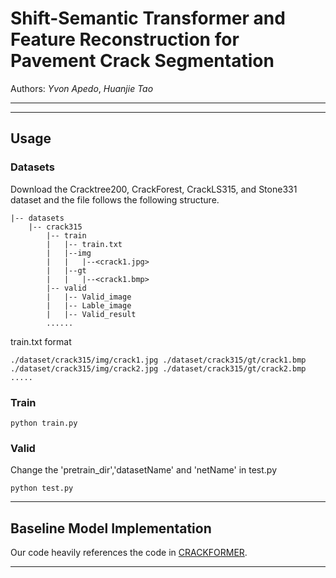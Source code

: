 #  Shift-Semantic Transformer and Feature Reconstruction for Pavement Crack Segmentation

Authors: *Yvon Apedo*, *Huanjie Tao*

---


---

## Usage
### Datasets
Download the Cracktree200, CrackForest, CrackLS315, and Stone331 dataset and the file follows the following structure.

```
|-- datasets
    |-- crack315
        |-- train
        |   |-- train.txt
        |   |--img
        |   |   |--<crack1.jpg>
        |   |--gt
        |   |   |--<crack1.bmp>
        |-- valid
        |   |-- Valid_image
        |   |-- Lable_image
        |   |-- Valid_result
        ......
```

train.txt format
```
./dataset/crack315/img/crack1.jpg ./dataset/crack315/gt/crack1.bmp
./dataset/crack315/img/crack2.jpg ./dataset/crack315/gt/crack2.bmp
.....
```
### Train

```
python train.py
```
### Valid

Change the 'pretrain_dir','datasetName' and 'netName' in test.py

```
python test.py
```

---
## Baseline Model Implementation

Our code heavily references the code in [CRACKFORMER](https://github.com/LouisNUST/CrackFormer-II).

---

